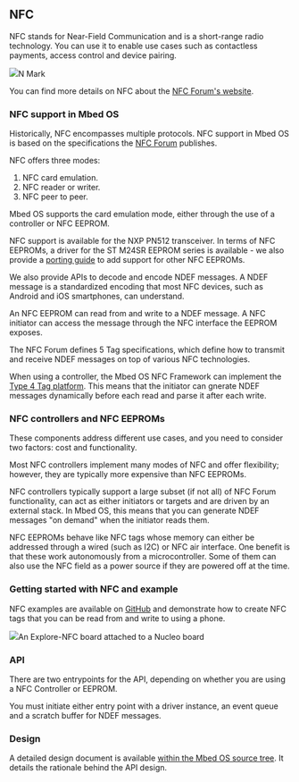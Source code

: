 <h2 id="nfc-technology">NFC</h2>

NFC stands for Near-Field Communication and is a short-range radio technology. You can use it to enable use cases such as contactless payments, access control and device pairing.

<span class="images">![](https://s3-us-west-2.amazonaws.com/mbed-os-docs-images/n_mark.png)<span>N Mark</span></span>

You can find more details on NFC about the [NFC Forum's website](https://nfc-forum.org/what-is-nfc/).

### NFC support in Mbed OS

Historically, NFC encompasses multiple protocols. NFC support in Mbed OS is based on the specifications the [NFC Forum](https://nfc-forum.org/our-work/specifications-and-application-documents/specifications/nfc-forum-technical-specifications/) publishes.

NFC offers three modes:

1. NFC card emulation.
1. NFC reader or writer.
1. NFC peer to peer.

Mbed OS supports the card emulation mode, either through the use of a controller or NFC EEPROM.

NFC support is available for the NXP PN512 transceiver. In terms of NFC EEPROMs, a driver for the ST M24SR EEPROM series is available - we also provide a [porting guide](../porting/NFC-port.html) to add support for other NFC EEPROMs.

We also provide APIs to decode and encode NDEF messages. A NDEF message is a standardized encoding that most NFC devices, such as Android and iOS smartphones, can understand.

An NFC EEPROM can read from and write to a NDEF message. A NFC initiator can access the message through the NFC interface the EEPROM exposes.

The NFC Forum defines 5 Tag specifications, which define how to transmit and receive NDEF messages on top of various NFC technologies.

When using a controller, the Mbed OS NFC Framework can implement the [Type 4 Tag platform](https://nfc-forum.org/our-work/specifications-and-application-documents/specifications/tag-type-technical-specifications/). This means that the initiator can gnerate NDEF messages dynamically before each read and parse it after each write.

### NFC controllers and NFC EEPROMs

These components address different use cases, and you need to consider two factors: cost and functionality.

Most NFC controllers implement many modes of NFC and offer flexibility; however, they are typically more expensive than NFC EEPROMs.

NFC controllers typically support a large subset (if not all) of NFC Forum functionality, can act as either initiators or targets and are driven by an external stack. In Mbed OS, this means that you can generate NDEF messages "on demand" when the initiator reads them.

NFC EEPROMs behave like NFC tags whose memory can either be addressed through a wired (such as I2C) or NFC air interface. One benefit is that these work autonomously from a microcontroller. Some of them can also use the NFC field as a power source if they are powered off at the time.

### Getting started with NFC and example

NFC examples are available on [GitHub](https://github.com/ARMmbed/mbed-os/tree/master/docs/design-documents/nfc) and demonstrate how to create NFC tags that you can be read from and write to using a phone.

<span class="images">![](https://s3-us-west-2.amazonaws.com/mbed-os-docs-images/explorenfc_nucleo.jpg)<span>An Explore-NFC board attached to a Nucleo board</span></span>

### API

There are two entrypoints for the API, depending on whether you are using a NFC Controller or EEPROM.

You must initiate either entry point with a driver instance, an event queue and a scratch buffer for NDEF messages.

### Design

A detailed design document is available [within the Mbed OS source tree](https://github.com/ARMmbed/mbed-os/docs/design-documents/nfc/nfc_design.md). It details the rationale behind the API design.
